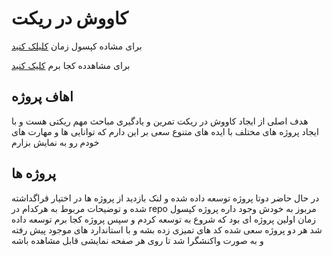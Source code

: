 # کاووش در ریکت
برای مشاده کپسول زمان [کلیلک کنید](https://time-capsule-react.vercel.app)

برای مشاهدده کجا برم [کلیک کنید](https://kojaberam.vercel.app/)

## اهاف پروژه
هدف اصلی از ایجاد کاووش در ریکت تمرین و یادگیری مباحث مهم ریکتی هست و با ایجاد پروژه های مختلف با ایده های متنوع سعی بر این دارم که توانایی ها و مهارت های خودم رو به نمایش بزارم 

## پروژه ها 

در حال حاضر دوتا پروژه توسعه داده شده و لنک بازدید از پروژه ها در اختیار قراگداشته شده و توضیحات مربوط به هرکدام در repo مربوز به خودش وجود داره
پروژه کپسول زمان اولین پروژه ای بود که شروع به توسعه کردم و سپس پروژه کجا برم توسعه داده شد
هر دو پروژه سعی شده کد های تمیزی زده بشه و با استاندارد های موجود پیش رفته و به صورت واکنشگرا شد تا روی هر صفحه نمایشی قابل مشاهده باشه